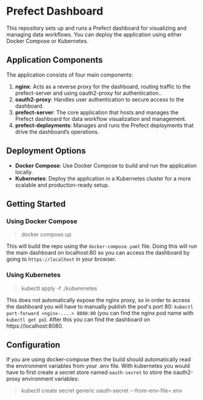 # Prefect Dashboard

This repository sets up and runs a Prefect dashboard for visualizing and managing data workflows. You can deploy the application using either Docker Compose or Kubernetes.

## Application Components

The application consists of four main components:

1. **nginx**: Acts as a reverse proxy for the dashboard, routing traffic to the prefect-server and using oauth2-proxy for authentication..
2. **oauth2-proxy**: Handles user authentication to secure access to the dashboard.
3. **prefect-server**: The core application that hosts and manages the Prefect dashboard for data workflow visualization and management.
4. **prefect-deployments**: Manages and runs the Prefect deployments that drive the dashboard’s operations.

## Deployment Options

- **Docker Compose**: Use Docker Compose to build and run the application locally.
- **Kubernetes**: Deploy the application in a Kubernetes cluster for a more scalable and production-ready setup.

## Getting Started

### Using Docker Compose

>docker compose up

This will build the repo using the `docker-compose.yaml` file. Doing this will run the main dashboard on localhost:80 so you can access the dashboard by going to `https://localhost` in your browser.


### Using Kubernetes

>kubectl apply -f ./kuberenetes

This does not automatically expose the nginx proxy, so in order to access the dashboard you will have to manually publish the pod's port 80: `kubectl port-forward <nginx-....> 8080:80` (you can find the nginx pod name with `kubectl get po`). After this you can find the dashboard on https://localhost:8080.

## Configuration

If you are using docker-compose then the build should automatically read the environment variables from your .env file. With kubernetes you would have to first create a secret store named `oauth-secret` to store the oauth2-proxy environment variables:

>kubectl create secret generic oauth-secret --from-env-file=.env

